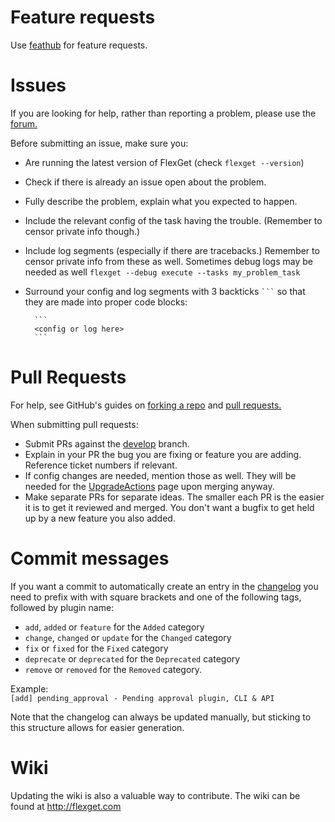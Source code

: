 # Feature requests

Use [feathub](http://feathub.com/Flexget/Flexget) for feature requests. 

# Issues


If you are looking for help, rather than reporting a problem, please use the [forum.](http://discuss.flexget.com)

Before submitting an issue, make sure you:

- Are running the latest version of FlexGet (check `flexget --version`)
- Check if there is already an issue open about the problem.
- Fully describe the problem, explain what you expected to happen.
- Include the relevant config of the task having the trouble. (Remember to censor private info though.)
- Include log segments (especially if there are tracebacks.) Remember to censor private info from these as well.
  Sometimes debug logs may be needed as well `flexget --debug execute --tasks my_problem_task`
- Surround your config and log segments with 3 backticks ```` ``` ```` so that they are made into proper code blocks:

        ```
        <config or log here>
        ```

# Pull Requests

For help, see GitHub's guides on [forking a repo](https://help.github.com/articles/fork-a-repo/) and
[pull requests.](https://help.github.com/articles/using-pull-requests/)

When submitting pull requests:

- Submit PRs against the [develop](https://github.com/Flexget/Flexget/tree/develop) branch.
- Explain in your PR the bug you are fixing or feature you are adding. Reference ticket numbers if relevant.
- If config changes are needed, mention those as well. They will be needed for the
  [UpgradeActions](http://flexget.com/wiki/UpgradeActions) page upon merging anyway.
- Make separate PRs for separate ideas. The smaller each PR is the easier it is to get it reviewed and merged.
  You don't want a bugfix to get held up by a new feature you also added.
  
# Commit messages

If you want a commit to automatically create an entry in the [changelog](http://flexget.com/ChangeLog) you need to prefix with with square brackets and one of the following tags, followed by plugin name:
- `add`, `added` or `feature` for the `Added` category
- `change`, `changed` or `update` for the `Changed` category
- `fix` or `fixed` for the `Fixed` category
- `deprecate` or `deprecated` for the `Deprecated` category
- `remove` or `removed` for the `Removed` category.  

Example:  
`[add] pending_approval - Pending approval plugin, CLI & API`

Note that the changelog can always be updated manually, but sticking to this structure allows for easier generation.

# Wiki

Updating the wiki is also a valuable way to contribute. The wiki can be found at <http://flexget.com>
